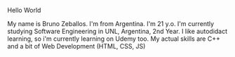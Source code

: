 Hello World

My name is Bruno Zeballos. I'm from Argentina. I'm 21 y.o. I'm currently studying Software Engineering in UNL, Argentina, 2nd Year. I like autodidact learning, so i'm currently 
learning on Udemy too. My actual skills are C++ and a bit of Web Development (HTML, CSS, JS)
